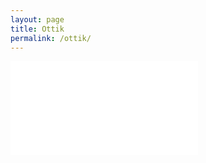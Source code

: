 ```yaml
---
layout: page
title: Ottik
permalink: /ottik/
---
```

<div class="video-responsive">
<iframe src="//player.vimeo.com/video/65586374?color=999&amp;title=0&amp;byline=0&amp;portrait=0" frameborder="0" webkitallowfullscreen mozallowfullscreen allowfullscreen></iframe></div>
